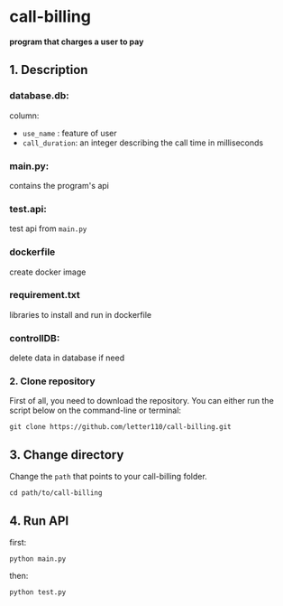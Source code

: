 # call-billing
**program that charges a user to pay** 
## 1. Description
### database.db: 
column:
- `use_name` : feature of user
- `call_duration`: an integer describing the call time in milliseconds
### main.py:
contains the program's api
### test.api:
test api from `main.py`
### dockerfile
create docker image
### requirement.txt
libraries to install and run in dockerfile
### controllDB:
delete data in database if need

### 2. Clone repository
First of all, you need to download the repository. You can either run the script below on the command-line or terminal:

`git clone https://github.com/letter110/call-billing.git`
## 3. Change directory
Change the `path` that points to your call-billing folder.

```
cd path/to/call-billing
```
## 4. Run API
first:
```
python main.py
```
then:
```
python test.py
```
